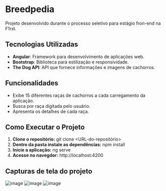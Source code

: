 # Breedpedia

Projeto desenvolvido durante o processo seletivo para estágio fron-end na F1rst.

## Tecnologias Utilizadas

- **Angular**: Framework para desenvolvimento de aplicações web.
- **Bootstrap**: Biblioteca para estilização e responsividade.
- **The Dog API**: API que fornece informações e imagens de cachorros.
 
 ## Funcionalidades

- Exibe 15 diferentes raças de cachorros a cada carregamento da aplicação.
- Busca por raça digitada pelo usuário.
- Apresenta os detalhes de cada raça.

## Como Executar o Projeto

1. **Clone o repositório:**
   git clone <URL-do-repositório>
3. **Dentro da pasta instale as dependências:**
   npm install
4. **Inicie a aplicação:**
   ng serve
5. **Acesse no navegdor:**
   http://localhost:4200

## Capturas de tela do projeto

![image](https://github.com/user-attachments/assets/c8ba7e80-1f0f-4ecf-a6e2-4f859f13e6a9)
![image](https://github.com/user-attachments/assets/c631750d-22fb-4bea-9bb5-cf5c9d05d7e1)
![image](https://github.com/user-attachments/assets/c7bd32fa-7f95-4d2b-8301-4a887284ef0e)
